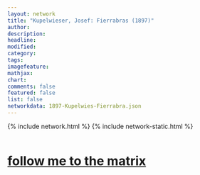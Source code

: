 ```yaml
---
layout: network
title: "Kupelwieser, Josef: Fierrabras (1897)"
author:
description:
headline:
modified:
category:
tags: 
imagefeature: 
mathjax: 
chart: 
comments: false
featured: false
list: false
networkdata: 1897-Kupelwies-Fierrabra.json
---
```

{% include network.html %}
{% include network-static.html %}
<div class="row">
  <div class="small-5 small-centered columns"><a href="/matrix438"><h1>follow me to the matrix</h1></a>
</div>
</div>
